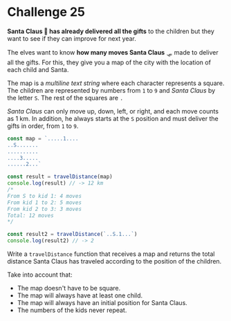 Challenge 25
====

**Santa Claus 🎅 has already delivered all the gifts** to the children but they want to see if they can improve for next year.

The elves want to know **how many moves Santa Claus** 🛷 made to deliver all the gifts. For this, they give you a map of the city with the location of each child and Santa.

The map is a _multiline text string_ where each character represents a square. The children are represented by numbers from `1` to `9` and _Santa Claus_ by the letter `S`. The rest of the squares are `.`

_Santa Claus_ can only move up, down, left, or right, and each move counts as 1 km. In addition, he always starts at the `S` position and must deliver the gifts in order, from `1` to `9`.

```JavaScript
const map = `.....1....
..S.......
..........
....3.....
......2...`

const result = travelDistance(map)
console.log(result) // -> 12 km
/*
From S to kid 1: 4 moves
From kid 1 to 2: 5 moves
From kid 2 to 3: 3 moves
Total: 12 moves
*/

const result2 = travelDistance(`..S.1...`)
console.log(result2) // -> 2
```

Write a `travelDistance` function that receives a map and returns the total distance Santa Claus has traveled according to the position of the children.

Take into account that:

* The map doesn't have to be square.
* The map will always have at least one child.
* The map will always have an initial position for Santa Claus.
* The numbers of the kids never repeat.
